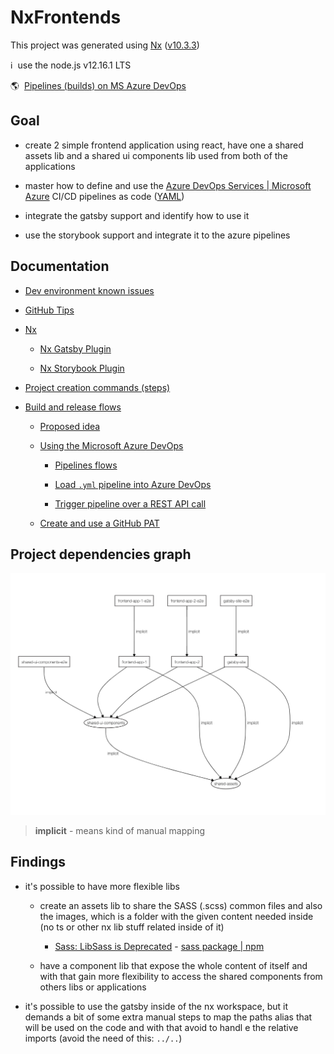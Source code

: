 # NxFrontends

This project was generated using [Nx](https://nx.dev) ([v10.3.3](https://github.com/nrwl/nx/releases/tag/10.3.3))

ℹ️&nbsp;&nbsp;use the node.js v12.16.1 LTS

🌎&nbsp;&nbsp;[Pipelines (builds) on MS Azure DevOps](https://dev.azure.com/ErkoBrideeAzure/nx-frontends/_build)

## Goal

- create 2 simple frontend application using react, have one a shared assets lib and a shared ui components lib used from both of the applications

- master how to define and use the [Azure DevOps Services | Microsoft Azure](https://dev.azure.com/) CI/CD pipelines as code ([YAML](https://yaml.org/))

- integrate the gatsby support and identify how to use it

- use the storybook support and integrate it to the azure pipelines

## Documentation

- [Dev environment known issues](docs/dev-env-known-issues.md)

- [GitHub Tips](docs/github-tips.md)

- [Nx](docs/nx.md)

  - [Nx Gatsby Plugin](docs/nx-gatsby-plugin.md)

  - [Nx Storybook Plugin](docs/nx-storybook-plugin.md)

- [Project creation commands (steps)](docs/project-creation-commands.md)

- [Build and release flows](docs/build-release-flow/README.md)

  - [Proposed idea](docs/build-release-flow/proposed-idea.md)

  - [Using the Microsoft Azure DevOps](docs/build-release-flow/azure-devops.md)

    - [Pipelines flows](docs/build-release-flow/azure-devops_pipelines-flows.md)

    - [Load `.yml` pipeline into Azure DevOps](docs/build-release-flow/azure-devops_load-yml-pipeline.md)

    - [Trigger pipeline over a REST API call](docs/build-release-flow/azure-devops_rest-api_trigger_pipeline.md)

  - [Create and use a GitHub PAT](docs/build-release-flow/github-pat.md)

## Project dependencies graph

![nx dep-graph](docs/assets/nx_dep-graphs.png)

> **implicit** - means kind of manual mapping

## Findings

- it's possible to have more flexible libs

  - create an assets lib to share the SASS (.scss) common files and also the images, which is a folder with the given content needed inside (no ts or other nx lib stuff related inside of it)

    - [Sass: LibSass is Deprecated](https://sass-lang.com/blog/libsass-is-deprecated) - [sass package | npm](https://www.npmjs.com/package/sass)

  - have a component lib that expose the whole content of itself and with that gain more flexibility to access the shared components from others libs or applications

- it's possible to use the gatsby inside of the nx workspace, but it demands a bit of some extra manual steps to map the paths alias that will be used on the code and with that avoid to handl e the relative imports (avoid the need of this: `../..`)
